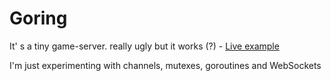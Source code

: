 # Goring

It' s a tiny game-server. really ugly but it works (?) - [Live example](http://goring.dlavieri.com)

I'm just experimenting with channels, mutexes, goroutines and WebSockets
